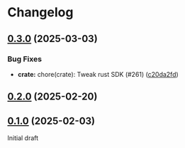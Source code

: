 # Changelog

## [0.3.0](https://github.com/klave-network/platform/compare/crate@0.2.0...crate@0.3.0) (2025-03-03)

### Bug Fixes

* **crate:** chore(crate): Tweak rust SDK (#261) ([c20da2fd](https://github.com/klave-network/platform/commit/c20da2fd))

## [0.2.0](https://github.com/klave-network/platform/compare/crate@0.1.0...crate@0.2.0) (2025-02-20)

## [0.1.0](https://github.com/klave-network/platform/compare/crate@0.0.1...crate@0.2.0) (2025-02-03)

Initial draft
